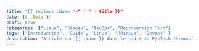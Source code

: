 ```yaml
---
title: "{{ replace .Name "-" " " | title }}"
date: {{ .Date }}
draft: true
categories: ["Linux", "Réseau", "DevOps", "Reconversion Tech"]
tags: ["Introduction", "Guide", "Linux", "Réseaux", "Devops" ]
description: "Article sur {{ .Name }} dans le cadre de PypTech Chronicles"
---
```

